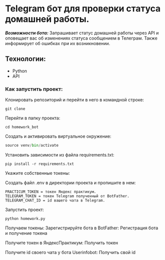 # Telegram бот для проверки статуса домашней работы.

***Возможности бота:***
Запрашивает статус домашней работы через API и оповещает вас об изменениях статуса сообщением в Телеграм. Также информирует об ошибках при их возникновении.

## Технологии:
- Python 
- API

### Как запустить проект:
Клонировать репозиторий и перейти в него в командной строке:

```
git clone 
```
Перейти в папку проекта:
```
cd homework_bot
```
Cоздать и активировать виртуальное окружение:

```python -m venv venv
source venv/bin/activate
```
Установить зависимости из файла requirements.txt:
```
pip install -r requirements.txt
```
Укажите собственные токены:

Создать файл .env в директории проекта и пропишите в нем:
```
PRACTICUM_TOKEN = токен Яндекс практикум.
TELEGRAM_TOKEN = токен Telegram полученный от BotFather.
TELEGRAM_CHAT_ID = id вашего чата в Telegram.
```
Запустить проект:
```
python homework.py
```

Получаем токены:
Зарегистрируйте бота в BotFather:
Регистрация бота и получение токена

Получите токен в ЯндексПрактикум:
Получить токен

Получите id своего чата у бота Userinfobot:
Получить свой id
